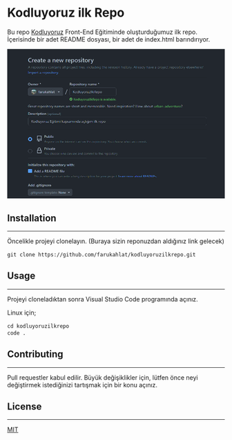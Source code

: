 # Kodluyoruz ilk Repo
Bu repo [Kodluyoruz](kodluyoruz.org) Front-End Eğitiminde oluşturduğumuz ilk repo. İçerisinde bir adet README dosyası, bir adet de index.html barındırıyor.

![Image](https://raw.githubusercontent.com/farukahlat/kodluyoruzilkrepo/main/img.png)
## Installation
---
Öncelikle projeyi clonelayın. (Buraya sizin reponuzdan aldığınız link gelecek)
````
git clone https://github.com/farukahlat/kodluyoruzilkrepo.git
````
## Usage
---
Projeyi cloneladıktan sonra Visual Studio Code programında açınız.

Linux için;
````
cd kodluyoruzilkrepo
code .
````
## Contributing
---
Pull requestler kabul edilir. Büyük değişiklikler için, lütfen önce neyi değiştirmek istediğinizi tartışmak için bir konu açınız.
## License
---
[MIT](https://choosealicense.com/licenses/mit/)